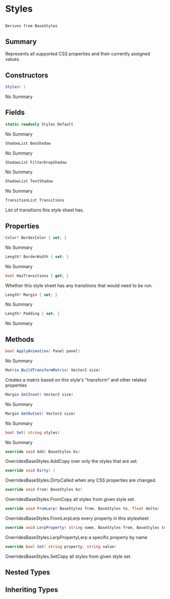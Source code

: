 # Styles

## 
```c#
Derives from BaseStyles
```

## Summary

Represents all supported CSS properties and their currently assigned values.
## Constructors

```c#
Styles( ) 
```
No Summary
## Fields

```c#
static readonly Styles Default
```
No Summary
```c#
ShadowList BoxShadow
```
No Summary
```c#
ShadowList FilterDropShadow
```
No Summary
```c#
ShadowList TextShadow
```
No Summary
```c#
TransitionList Transitions
```
List of transitions this style sheet has.
## Properties

```c#
Color? BorderColor { set; } 
```
No Summary
```c#
Length? BorderWidth { set; } 
```
No Summary
```c#
bool HasTransitions { get; } 
```
Whether this style sheet has any transitions that would need to be run.
```c#
Length? Margin { set; } 
```
No Summary
```c#
Length? Padding { set; } 
```
No Summary
## Methods

```c#
bool ApplyAnimation( Panel panel) 
```
No Summary
```c#
Matrix BuildTransformMatrix( Vector2 size) 
```
Creates a matrix based on this style's "transform" and other related properties
```c#
Margin GetInset( Vector2 size) 
```
No Summary
```c#
Margin GetOutset( Vector2 size) 
```
No Summary
```c#
bool Set( string styles) 
```
No Summary
```c#
override void Add( BaseStyles bs) 
```
OverridesBaseStyles.AddCopy over only the styles that are set.
```c#
override void Dirty( ) 
```
OverridesBaseStyles.DirtyCalled when any CSS properties are changed.
```c#
override void From( BaseStyles bs) 
```
OverridesBaseStyles.FromCopy all styles from given style set.
```c#
override void FromLerp( BaseStyles from, BaseStyles to, float delta) 
```
OverridesBaseStyles.FromLerpLerp every property in this stylesheet
```c#
override void LerpProperty( string name, BaseStyles from, BaseStyles to, float delta) 
```
OverridesBaseStyles.LerpPropertyLerp a specific property by name
```c#
override bool Set( string property, string value) 
```
OverridesBaseStyles.SetCopy all styles from given style set.
## Nested Types

## Inheriting Types

